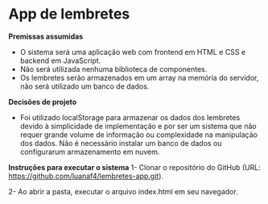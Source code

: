 # App de lembretes

**Premissas assumidas**
- O sistema será uma aplicação web com frontend em HTML e CSS e backend em JavaScript.
- Não será utilizada nenhuma biblioteca de componentes.
- Os lembretes serão armazenados em um array na memória do servidor, não será utilizado um banco de dados.

**Decisões de projeto**
- Foi utilizado localStorage para armazenar os dados dos lembretes devido à simplicidade de implementação e por ser um sistema que não requer grande volume de informação ou complexidade na manipulação dos dados. Não é necessário instalar um banco de dados ou configurarum armazenamento em nuvem.

**Instruções para executar o sistema**
1- Clonar o repositório do GitHub (URL: https://github.com/luanaf4/lembretes-app.git).

2- Ao abrir a pasta, executar o arquivo index.html em seu navegador.
